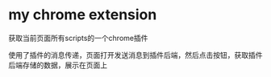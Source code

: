 # my chrome extension

获取当前页面所有scripts的一个chrome插件

使用了插件的消息传递，页面打开发送消息到插件后端，然后点击按钮，获取插件后端存储的数据，展示在页面上
